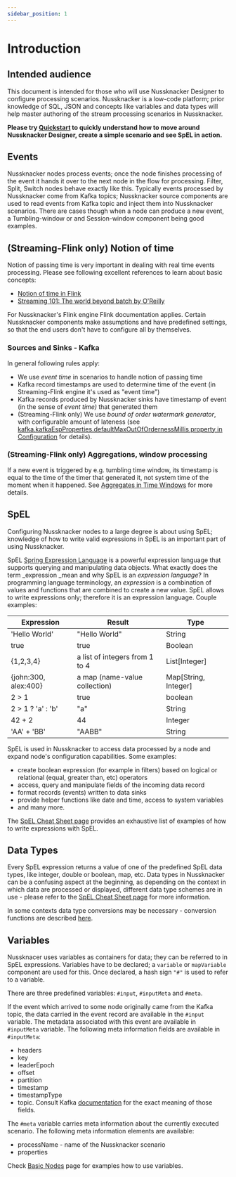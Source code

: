 ```yaml
---
sidebar_position: 1
---
```


# Introduction


## Intended audience

This document is intended for those who will use Nussknacker Designer to configure processing scenarios. Nussknacker is a low-code platform; prior knowledge of SQL, JSON and concepts like variables and data types will help master authoring of the stream processing scenarios in Nussknacker. 

**Please try [Quickstart](/quickstart/demo) to quickly understand how to move around Nussknacker Designer, create a simple scenario and see SpEL in action.**


## Events 
Nussknacker nodes process events; once the node finishes processing of the event it hands it over to the next node in the flow for processing. Filter, Split, Switch nodes behave exactly like this. 
Typically events processed by Nussknacker come from Kafka topics;  Nussknacker source components are used to read events from Kafka topic and inject them into Nussknacker scenarios. 
There are cases though when a node can produce a new event, a Tumbling-window or and Session-window component being good examples. 

## (Streaming-Flink only) Notion of time

Notion of passing time is very important in dealing with real time events processing. 
Please see following excellent references to learn about basic concepts:
* [Notion of time in Flink](https://ci.apache.org/projects/flink/flink-docs-stable/docs/concepts/time/)
* [Streaming 101: The world beyond batch by O'Reilly](https://www.oreilly.com/radar/the-world-beyond-batch-streaming-101/)

For Nussknacker's Flink engine Flink documentation applies. Certain Nussknacker components make assumptions and have predefined settings, so that the end users don't have to configure all by themselves.

### Sources and Sinks - Kafka
In general following rules apply:
* We use _event time_ in scenarios to handle notion of passing time
* Kafka record timestamps are used to determine time of the event (in Streaming-Flink engine it's used as "event time")
* Kafka records produced by Nussknacker sinks have timestamp of event (in the sense of _event time)_ that generated them
* (Streaming-Flink only) We use *bound of order watermark generator*, with configurable amount of lateness (see [kafka.kafkaEspProperties.defaultMaxOutOfOrdernessMillis property in Configuration](../installation_configuration_guide/ModelConfiguration#kafka-configuration) for details). 

### (Streaming-Flink only) Aggregations, window processing 
If a new event is triggered by e.g. tumbling time window, its timestamp is equal to the time of the timer that generated it, not system time of the moment when it happened. See [Aggregates in Time Windows](AggregatesInTimeWindows#tumbling-window) for more details.


## SpEL

Configuring Nussknacker nodes to a large degree is about using SpEL; knowledge of how to write valid expressions in SpEL is an important part of using Nussknacker.

SpEL [Spring Expression Language](https://docs.spring.io/spring-framework/docs/3.2.x/spring-framework-reference/html/expressions.html) is a powerful expression language that supports querying and manipulating data objects. What exactly does the term _expression _mean and why SpEL is an _expression language_? In programming language terminology, an _expression_ is a combination of values and functions that are combined to create a new value. SpEL allows to write expressions only; therefore it is an expression language. Couple examples:

| Expression           | Result                         | Type                 |
| ------------         | --------                       | --------             |
| 'Hello World'        | "Hello World"                  | String               |
| true                 | true                           | Boolean              |
| {1,2,3,4}            | a list of integers from 1 to 4 | List[Integer]        |
| {john:300, alex:400} | a map (name-value collection)  | Map[String, Integer] |
| 2 > 1                | true                           | boolean              |
| 2 > 1 ? 'a' : 'b'    | "a"                            | String               |
| 42 + 2               | 44                             | Integer              |
| 'AA' + 'BB'          | "AABB"                         | String               |

SpEL is used in Nussknacker to access data processed by a node and expand node's configuration capabilities. Some examples:


* create boolean expression (for example in filters) based on logical or relational (equal, greater than, etc) operators
* access, query and manipulate fields of the incoming data record
* format records (events) written to data sinks
* provide helper functions like date and time, access to system variables
* and many more.

The [SpEL Cheat Sheet page](Spel)  provides an exhaustive list of examples of how to write expressions with SpEL.


## Data Types

Every SpEL expression returns a value of one of the predefined SpEL data types, like integer, double or boolean, map, etc. Data types in Nussknacker can be a confusing aspect at the beginning, as depending on the context in which data are processed or displayed, different data type schemes are in use - please refer to the [SpEL Cheat Sheet page](Spel#data-types-and-structures) for more information. 

In some contexts data type conversions may be necessary - conversion functions are described [here](Spel#type-conversions).


## Variables

Nussknacer uses variables as containers for data; they can be referred to in SpEL expressions. Variables have to be declared; a `variable` or `mapVariable` component are used for this. Once declared, a hash sign `"#"` is used to refer to a variable.

There are three predefined variables: `#input`, `#inputMeta` and `#meta`. 

If the event which arrived to some node originally came from the Kafka topic, the data carried in the event record are available in the `#input` variable. The metadata associated with this event are available in `#inputMeta` variable. The following meta information fields are available in `#inputMeta`:
* headers 
* key
* leaderEpoch
* offset
* partition
* timestamp 
* timestampType 
* topic. 
Consult Kafka [documentation](https://kafka.apache.org/24/javadoc/org/apache/kafka/clients/consumer/ConsumerRecord.html) for the exact meaning of those fields. 


The `#meta` variable carries meta information about the currently executed scenario. The following meta information elements are available:

* processName - name of the Nussknacker scenario
* properties  

Check [Basic Nodes](BasicNodes#Variable-component) page for examples how to use variables. 
